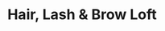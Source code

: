 ---
title: "Hair, Lash & Brow Loft"
url: /port-jefferson/hair-lash-and-brow-loft/
shop: hairdresser
---